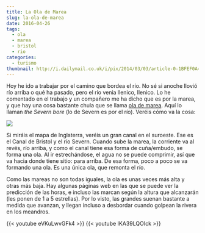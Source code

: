 ```yaml
---
title: La Ola de Marea
slug: la-ola-de-marea
date: 2016-04-26
tags: 
  - ola
  - marea
  - bristol
  - rio
categories:
  - turismo
thumbnail: http://i.dailymail.co.uk/i/pix/2014/03/03/article-0-1BFEF0A400000578-800_964x994.jpg
---
```


Hoy he ido a trabajar por el camino que bordea el río. No sé si anoche
llovió río arriba o qué ha pasado, pero el río venia llenico,
llenico. Lo he comentado en el trabajo y un compañero me ha dicho que
es por la marea, y que hay una cosa bastante chula que se llama [ola
de marea][macareo]. Aquí lo llaman *the Severn bore* (lo de Severn es por el
río). Veréis cómo va la cosa:

[macareo]: https://es.wikipedia.org/wiki/Macareo_(f%C3%ADsica)

![](/img/bristol-channel.jpg)

Si miráis el mapa de Inglaterra, veréis un gran canal en el
suroeste. Ese es el Canal de Bristol y el río Severn. Cuando sube la
marea, la corriente va al revés, río arriba, y como el canal tiene esa
forma de cuña/embudo, se forma una ola. Al ir estrechándose, el agua
no se puede comprimir, así que va hacia donde tiene sitio: para
arriba. De esa forma, poco a poco se va formando una ola. Es una única
ola, que remonta el río.

Como las mareas no son todas iguales, la ola es unas veces más alta y
otras más baja. Hay algunas páginas web en las que se puede ver la
predicción de las horas, e incluso las marcan según la altura que
alcanzarán (les ponen de 1 a 5 estrellas). Por lo visto, las grandes
suenan bastante a medida que avanzan, y llegan incluso a desbordar
cuando golpean la rivera en los meandros.

{{< youtube eVKuLwvGFk4 >}}
{{< youtube IKA39LQOIck >}}
